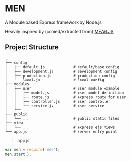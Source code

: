 # MEN
A Module based Express framework by Node.js

Heavily inspired by (copied/extracted from) [MEAN.JS](http://expressjs.com/)

## Project Structure

    .
    ├── config
    │   ├── default.js             # default/base config
    │   ├── development.js         # development config
    │   ├── production.js          # production config
    │   └── local.js               # local config
    ├── modules
    │   ├── user                   # user module example
    │   │   ├── model.js           # user model definition
    │   │   ├── route.js           # express route for user
    │   │   ├── controller.js      # user controller
    │   │   └── service.js         # user service
    │   └── ...
    ├── public
    │   └── ...                    # public static files
    ├── view
    │   └── ...                    # express ejs views
    └── app.js                     # server entry point

> app.js
```js
var men = require('men');
men.start();
```